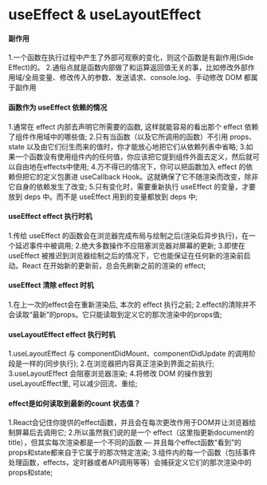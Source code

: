 # useEffect & useLayoutEffect

#### 副作用
1.一个函数在执行过程中产生了外部可观察的变化，则这个函数是有副作用(Side Effect)的。
2.通俗点就是函数内部做了和运算返回值无关的事，比如修改外部作用域/全局变量、修改传入的参数、发送请求、console.log、手动修改 DOM 都属于副作用

#### 函数作为 useEffect 依赖的情况
1.通常在 effect 内部去声明它所需要的函数, 这样就能容易的看出那个 effect 依赖了组件作用域中的哪些值;
2.只有当函数（以及它所调用的函数）不引用 props、state 以及由它们衍生而来的值时，你才能放心地把它们从依赖列表中省略;
3.如果一个函数没有使用组件内的任何值，你应该把它提到组件外面去定义，然后就可以自由地在effects中使用;
4.万不得已的情况下，你可以把函数加入 effect 的依赖但把它的定义包裹进 useCallback Hook。这就确保了它不随渲染而改变，除非它自身的依赖发生了改变;
5.只有变化时，需要重新执行 useEffect 的变量，才要放到 deps 中。而不是 useEffect 用到的变量都放到 deps 中;

#### useEffect effect 执行时机
1.传给 useEffect 的函数会在浏览器完成布局与绘制之后(渲染后异步执行)，在一个延迟事件中被调用;
2.绝大多数操作不应阻塞浏览器对屏幕的更新;
3.即使在 useEffect 被推迟到浏览器绘制之后的情况下，它也能保证在任何新的渲染前启动。React 在开始新的更新前，总会先刷新之前的渲染的 effect;

#### useEffect 清除 effect 时机
1.在上一次的effect会在重新渲染后, 本次的 effect 执行之前;
2.effect的清除并不会读取“最新”的props。它只能读取到定义它的那次渲染中的props值;

#### useLayoutEffect effect 执行时机
1.useLayoutEffect 与 componentDidMount、componentDidUpdate 的调用阶段是一样的(同步执行);
2.在浏览器把内容真正渲染到界面之前执行;
3.useLayoutEffect 会阻塞浏览器渲染;
4.将修改 DOM 的操作放到 useLayoutEffect里, 可以减少回流、重绘;

#### effect是如何读取到最新的count 状态值？
1.React会记住你提供的effect函数，并且会在每次更改作用于DOM并让浏览器绘制屏幕后去调用它;
2.所以虽然我们说的是一个 effect（这里指更新document的title），但其实每次渲染都是一个不同的函数 — 并且每个effect函数“看到”的props和state都来自于它属于的那次特定渲染;
3.组件内的每一个函数（包括事件处理函数，effects，定时器或者API调用等等）会捕获定义它们的那次渲染中的props和state;



